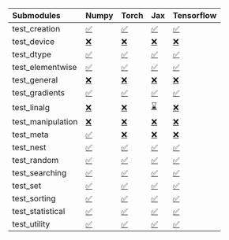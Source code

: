 | Submodules        | Numpy                                                                                                                           | Torch                                                                                                                           | Jax                                                                                                                             | Tensorflow                                                                                                                      |
|:------------------|:--------------------------------------------------------------------------------------------------------------------------------|:--------------------------------------------------------------------------------------------------------------------------------|:--------------------------------------------------------------------------------------------------------------------------------|:--------------------------------------------------------------------------------------------------------------------------------|
| test_creation     | <a href="https://github.com/unifyai/ivy/runs/7932109753?check_suite_focus=true" rel="noopener noreferrer" target="_blank">✅</a> | <a href="https://github.com/unifyai/ivy/runs/7932110580?check_suite_focus=true" rel="noopener noreferrer" target="_blank">✅</a> | <a href="https://github.com/unifyai/ivy/runs/7932111254?check_suite_focus=true" rel="noopener noreferrer" target="_blank">✅</a> | <a href="https://github.com/unifyai/ivy/runs/7932111864?check_suite_focus=true" rel="noopener noreferrer" target="_blank">✅</a> |
| test_device       | <a href="https://github.com/unifyai/ivy/runs/7932109859?check_suite_focus=true" rel="noopener noreferrer" target="_blank">❌</a> | <a href="https://github.com/unifyai/ivy/runs/7932110625?check_suite_focus=true" rel="noopener noreferrer" target="_blank">❌</a> | <a href="https://github.com/unifyai/ivy/runs/7932111279?check_suite_focus=true" rel="noopener noreferrer" target="_blank">❌</a> | <a href="https://github.com/unifyai/ivy/runs/7932111932?check_suite_focus=true" rel="noopener noreferrer" target="_blank">❌</a> |
| test_dtype        | <a href="https://github.com/unifyai/ivy/runs/7932109965?check_suite_focus=true" rel="noopener noreferrer" target="_blank">✅</a> | <a href="https://github.com/unifyai/ivy/runs/7932110664?check_suite_focus=true" rel="noopener noreferrer" target="_blank">✅</a> | <a href="https://github.com/unifyai/ivy/runs/7932111310?check_suite_focus=true" rel="noopener noreferrer" target="_blank">✅</a> | <a href="https://github.com/unifyai/ivy/runs/7932111983?check_suite_focus=true" rel="noopener noreferrer" target="_blank">✅</a> |
| test_elementwise  | <a href="https://github.com/unifyai/ivy/runs/7932110079?check_suite_focus=true" rel="noopener noreferrer" target="_blank">✅</a> | <a href="https://github.com/unifyai/ivy/runs/7932110737?check_suite_focus=true" rel="noopener noreferrer" target="_blank">✅</a> | <a href="https://github.com/unifyai/ivy/runs/7932111337?check_suite_focus=true" rel="noopener noreferrer" target="_blank">✅</a> | <a href="https://github.com/unifyai/ivy/runs/7932112033?check_suite_focus=true" rel="noopener noreferrer" target="_blank">✅</a> |
| test_general      | <a href="https://github.com/unifyai/ivy/runs/7932110186?check_suite_focus=true" rel="noopener noreferrer" target="_blank">❌</a> | <a href="https://github.com/unifyai/ivy/runs/7932110817?check_suite_focus=true" rel="noopener noreferrer" target="_blank">❌</a> | <a href="https://github.com/unifyai/ivy/runs/7932111363?check_suite_focus=true" rel="noopener noreferrer" target="_blank">❌</a> | <a href="https://github.com/unifyai/ivy/runs/7932112085?check_suite_focus=true" rel="noopener noreferrer" target="_blank">❌</a> |
| test_gradients    | <a href="https://github.com/unifyai/ivy/runs/7932110240?check_suite_focus=true" rel="noopener noreferrer" target="_blank">✅</a> | <a href="https://github.com/unifyai/ivy/runs/7932110861?check_suite_focus=true" rel="noopener noreferrer" target="_blank">✅</a> | <a href="https://github.com/unifyai/ivy/runs/7932111387?check_suite_focus=true" rel="noopener noreferrer" target="_blank">✅</a> | <a href="https://github.com/unifyai/ivy/runs/7932112122?check_suite_focus=true" rel="noopener noreferrer" target="_blank">✅</a> |
| test_linalg       | <a href="https://github.com/unifyai/ivy/runs/7932110280?check_suite_focus=true" rel="noopener noreferrer" target="_blank">❌</a> | <a href="https://github.com/unifyai/ivy/runs/7932110901?check_suite_focus=true" rel="noopener noreferrer" target="_blank">❌</a> | <a href="https://github.com/unifyai/ivy/runs/7932111431?check_suite_focus=true" rel="noopener noreferrer" target="_blank">⌛</a> | <a href="https://github.com/unifyai/ivy/runs/7932112164?check_suite_focus=true" rel="noopener noreferrer" target="_blank">❌</a> |
| test_manipulation | <a href="https://github.com/unifyai/ivy/runs/7932110315?check_suite_focus=true" rel="noopener noreferrer" target="_blank">❌</a> | <a href="https://github.com/unifyai/ivy/runs/7932110931?check_suite_focus=true" rel="noopener noreferrer" target="_blank">❌</a> | <a href="https://github.com/unifyai/ivy/runs/7932111473?check_suite_focus=true" rel="noopener noreferrer" target="_blank">❌</a> | <a href="https://github.com/unifyai/ivy/runs/7932112193?check_suite_focus=true" rel="noopener noreferrer" target="_blank">❌</a> |
| test_meta         | <a href="https://github.com/unifyai/ivy/runs/7932110341?check_suite_focus=true" rel="noopener noreferrer" target="_blank">✅</a> | <a href="https://github.com/unifyai/ivy/runs/7932110968?check_suite_focus=true" rel="noopener noreferrer" target="_blank">❌</a> | <a href="https://github.com/unifyai/ivy/runs/7932111513?check_suite_focus=true" rel="noopener noreferrer" target="_blank">❌</a> | <a href="https://github.com/unifyai/ivy/runs/7932112237?check_suite_focus=true" rel="noopener noreferrer" target="_blank">❌</a> |
| test_nest         | <a href="https://github.com/unifyai/ivy/runs/7932110360?check_suite_focus=true" rel="noopener noreferrer" target="_blank">✅</a> | <a href="https://github.com/unifyai/ivy/runs/7932111020?check_suite_focus=true" rel="noopener noreferrer" target="_blank">✅</a> | <a href="https://github.com/unifyai/ivy/runs/7932111536?check_suite_focus=true" rel="noopener noreferrer" target="_blank">✅</a> | <a href="https://github.com/unifyai/ivy/runs/7932112272?check_suite_focus=true" rel="noopener noreferrer" target="_blank">✅</a> |
| test_random       | <a href="https://github.com/unifyai/ivy/runs/7932110382?check_suite_focus=true" rel="noopener noreferrer" target="_blank">✅</a> | <a href="https://github.com/unifyai/ivy/runs/7932111064?check_suite_focus=true" rel="noopener noreferrer" target="_blank">✅</a> | <a href="https://github.com/unifyai/ivy/runs/7932111577?check_suite_focus=true" rel="noopener noreferrer" target="_blank">✅</a> | <a href="https://github.com/unifyai/ivy/runs/7932112333?check_suite_focus=true" rel="noopener noreferrer" target="_blank">✅</a> |
| test_searching    | <a href="https://github.com/unifyai/ivy/runs/7932110409?check_suite_focus=true" rel="noopener noreferrer" target="_blank">✅</a> | <a href="https://github.com/unifyai/ivy/runs/7932111097?check_suite_focus=true" rel="noopener noreferrer" target="_blank">✅</a> | <a href="https://github.com/unifyai/ivy/runs/7932111598?check_suite_focus=true" rel="noopener noreferrer" target="_blank">✅</a> | <a href="https://github.com/unifyai/ivy/runs/7932112393?check_suite_focus=true" rel="noopener noreferrer" target="_blank">✅</a> |
| test_set          | <a href="https://github.com/unifyai/ivy/runs/7932110433?check_suite_focus=true" rel="noopener noreferrer" target="_blank">✅</a> | <a href="https://github.com/unifyai/ivy/runs/7932111138?check_suite_focus=true" rel="noopener noreferrer" target="_blank">✅</a> | <a href="https://github.com/unifyai/ivy/runs/7932111655?check_suite_focus=true" rel="noopener noreferrer" target="_blank">✅</a> | <a href="https://github.com/unifyai/ivy/runs/7932112442?check_suite_focus=true" rel="noopener noreferrer" target="_blank">✅</a> |
| test_sorting      | <a href="https://github.com/unifyai/ivy/runs/7932110467?check_suite_focus=true" rel="noopener noreferrer" target="_blank">✅</a> | <a href="https://github.com/unifyai/ivy/runs/7932111168?check_suite_focus=true" rel="noopener noreferrer" target="_blank">✅</a> | <a href="https://github.com/unifyai/ivy/runs/7932111706?check_suite_focus=true" rel="noopener noreferrer" target="_blank">✅</a> | <a href="https://github.com/unifyai/ivy/runs/7932112494?check_suite_focus=true" rel="noopener noreferrer" target="_blank">✅</a> |
| test_statistical  | <a href="https://github.com/unifyai/ivy/runs/7932110492?check_suite_focus=true" rel="noopener noreferrer" target="_blank">✅</a> | <a href="https://github.com/unifyai/ivy/runs/7932111202?check_suite_focus=true" rel="noopener noreferrer" target="_blank">✅</a> | <a href="https://github.com/unifyai/ivy/runs/7932111743?check_suite_focus=true" rel="noopener noreferrer" target="_blank">✅</a> | <a href="https://github.com/unifyai/ivy/runs/7932112545?check_suite_focus=true" rel="noopener noreferrer" target="_blank">✅</a> |
| test_utility      | <a href="https://github.com/unifyai/ivy/runs/7932110533?check_suite_focus=true" rel="noopener noreferrer" target="_blank">✅</a> | <a href="https://github.com/unifyai/ivy/runs/7932111231?check_suite_focus=true" rel="noopener noreferrer" target="_blank">✅</a> | <a href="https://github.com/unifyai/ivy/runs/7932111797?check_suite_focus=true" rel="noopener noreferrer" target="_blank">✅</a> | <a href="https://github.com/unifyai/ivy/runs/7932112585?check_suite_focus=true" rel="noopener noreferrer" target="_blank">✅</a> |